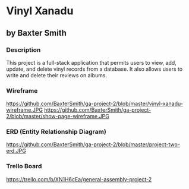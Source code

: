 # Vinyl Xanadu
## by Baxter Smith

### Description

This project is a full-stack application that permits users to view, add, update, and delete vinyl records from a database. It also allows users to write and delete their reviews on albums.

### Wireframe

https://github.com/BaxterSmith/ga-project-2/blob/master/vinyl-xanadu-wireframe.JPG
https://github.com/BaxterSmith/ga-project-2/blob/master/show-page-wireframe.JPG

### ERD (Entity Relationship Diagram)

https://github.com/BaxterSmith/ga-project-2/blob/master/project-two-erd.JPG

### Trello Board

https://trello.com/b/XN1H6cEa/general-assembly-project-2